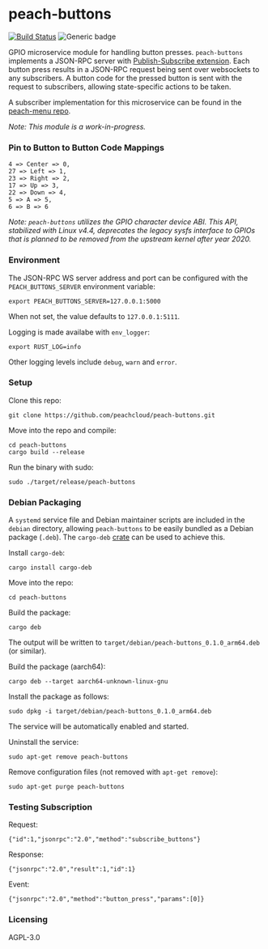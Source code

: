 # peach-buttons

[![Build Status](https://travis-ci.com/peachcloud/peach-buttons.svg?branch=master)](https://travis-ci.com/peachcloud/peach-buttons) ![Generic badge](https://img.shields.io/badge/version-0.1.0-<COLOR>.svg)

GPIO microservice module for handling button presses. `peach-buttons` implements a JSON-RPC server with [Publish-Subscribe extension](https://docs.rs/jsonrpc-pubsub/11.0.0/jsonrpc_pubsub/). Each button press results in a JSON-RPC request being sent over websockets to any subscribers. A button code for the pressed button is sent with the request to subscribers, allowing state-specific actions to be taken.

A subscriber implementation for this microservice can be found in the [peach-menu repo](https://github.com/peachcloud/peach-menu).

_Note: This module is a work-in-progress._

### Pin to Button to Button Code Mappings

```
4 => Center => 0,
27 => Left => 1,
23 => Right => 2,
17 => Up => 3,
22 => Down => 4,
5 => A => 5,
6 => B => 6
```

_Note: `peach-buttons` utilizes the GPIO character device ABI. This API, stabilized with Linux v4.4, deprecates the legacy sysfs interface to GPIOs that is planned to be removed from the upstream kernel after year 2020._

### Environment

The JSON-RPC WS server address and port can be configured with the `PEACH_BUTTONS_SERVER` environment variable:

`export PEACH_BUTTONS_SERVER=127.0.0.1:5000`

When not set, the value defaults to `127.0.0.1:5111`.

Logging is made availabe with `env_logger`:

`export RUST_LOG=info`

Other logging levels include `debug`, `warn` and `error`.

### Setup

Clone this repo:

`git clone https://github.com/peachcloud/peach-buttons.git`

Move into the repo and compile:

`cd peach-buttons`  
`cargo build --release`

Run the binary with sudo:

`sudo ./target/release/peach-buttons`

### Debian Packaging

A `systemd` service file and Debian maintainer scripts are included in the `debian` directory, allowing `peach-buttons` to be easily bundled as a Debian package (`.deb`). The `cargo-deb` [crate](https://crates.io/crates/cargo-deb) can be used to achieve this.

Install `cargo-deb`:

`cargo install cargo-deb`

Move into the repo:

`cd peach-buttons`

Build the package:

`cargo deb`

The output will be written to `target/debian/peach-buttons_0.1.0_arm64.deb` (or similar).

Build the package (aarch64):

`cargo deb --target aarch64-unknown-linux-gnu`

Install the package as follows:

`sudo dpkg -i target/debian/peach-buttons_0.1.0_arm64.deb`

The service will be automatically enabled and started.

Uninstall the service:

`sudo apt-get remove peach-buttons`

Remove configuration files (not removed with `apt-get remove`):

`sudo apt-get purge peach-buttons`

### Testing Subscription

Request:
  
`{"id":1,"jsonrpc":"2.0","method":"subscribe_buttons"}`

Response:

`{"jsonrpc":"2.0","result":1,"id":1}`

Event:

`{"jsonrpc":"2.0","method":"button_press","params":[0]}`

### Licensing

AGPL-3.0
